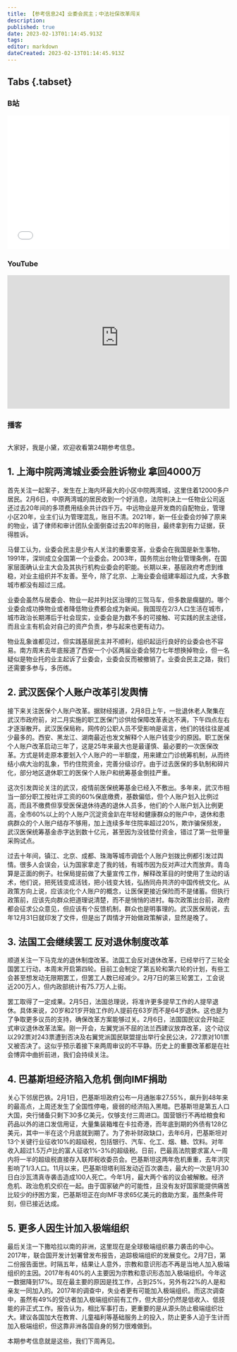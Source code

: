 ```yaml
---
title: 【参考信息24】业委会民主；中法社保改革闯关
description: 
published: true
date: 2023-02-13T01:14:45.913Z
tags: 
editor: markdown
dateCreated: 2023-02-13T01:14:45.913Z
---
```


## Tabs {.tabset}
### B站
<div style="position: relative; padding: 30% 45%;">
<iframe style="position: absolute; width: 100%; height: 100%; left: 0; top: 0;" src="//player.bilibili.com/player.html?&bvid=BV1Cd4y1J74P&page=1&as_wide=1&high_quality=1&danmaku=1" scrolling="no" border="0" frameborder="no" framespacing="0" allowfullscreen="true"></iframe>
</div>

### YouTube
<div style="position: relative; padding: 30% 45%;">
<iframe style="position: absolute; top: 0; left: 0; width: 100%; height: 100%;" src="https://www.youtube-nocookie.com/embed/EsPRl-l6F2U" title="YouTube video player" frameborder="0" allow="accelerometer; autoplay; clipboard-write; encrypted-media; gyroscope; picture-in-picture" allowfullscreen></iframe>
</div>
  
### 播客
<div class="podcast-player"></div>

## 

大家好，我是小黛，欢迎收看第24期参考信息。

## 1. 上海中院两湾城业委会胜诉物业 拿回4000万

首先关注一起案子，发生在上海内环最大的小区中院两湾城，这里住着12000多户居民。2月6日，中原两湾城的居民收到一个好消息，法院判决上一任物业公司返还过去20年间的多项费用结余共计四千万。中远物业是开发商的自配物业，管理小区20年，业主们认为管理混乱，账目不清。2021年，新一任业委会炒掉了原来的物业，请了律师和审计团队全面倒查过去20年的账目，最终拿到有力证据，获得胜诉。

马督工认为，业委会民主是少有人关注的重要变革，业委会在我国是新生事物，1991年，深圳成立全国第一个业委会。2003年，国务院出台物业管理条例，在国家层面确认业主大会及其执行机构业委会的职能。长期以来，基层政府考虑到维稳，对业主组织并不友善。至今，除了北京、上海业委会组建率超过九成，大多数城市都没有超过三成。

业委会虽然与居委会、物业一起并列社区治理的三驾马车，但多数是瘸腿的。哪个业委会成功换物业或者降低物业费都会成为新闻。我国现在2/3人口生活在城市，城市政治长期滞后于社会现实，业委会是为数不多的可接触、可实践的民主途径，而且业主有机会对自己的资产负责，参与起来也更有动力。

物业乱象谁都见过，但实践基层民主并不顺利，组织起运行良好的业委会也不容易。南方周末去年底报道了西安一个小区两届业委会努力七年想换掉物业，但一名疑似是物业托的业主起诉了业委会，业委会反而被撤销了。业委会民主之路，我们还需要多参与，多历练。

## 2. 武汉医保个人账户改革引发舆情

接下来关注医保个人账户改革。据财经报道，2月8日上午，一批退休老人聚集在武汉市政府前，对二月实施的职工医保门诊供给保障改革表达不满，下午四点左右才逐渐散开。武汉医保局称，网传的公职人员不受影响是谣言，他们的钱往往是减少最多的。西安、黑龙江、湖南最近也发文解释个人账户钱变少的原因。职工医保个人账户改革启动三年了，这是25年来最大也是最谨慎、最必要的一次医保改革。方式是转走原本要划入个人账户的一半额度，用来建立门诊统筹机制，从而终结小病大治的乱象，节约住院资金，完善分级诊疗。由于过去医保的多轨制和碎片化，部分地区退休职工的医保个人账户和统筹基金倒挂严重。

这次引发舆论关注的武汉，疫情前医保统筹基金已经入不敷出。多年来，武汉市相当一部分职工按社评工资的60%保底缴费，基数偏低，但个人账户划入比例过高，而且不缴费但享受医保退休待遇的退休人员多，他们的个人账户划入比例更高，全市60%以上的个人账户沉淀资金趴在年轻和健康群众的账户中，退休和患病群众的个人账户结存不够用，加上连续多年住院率超过20%，欺诈骗保频发，武汉医保统筹基金赤字达到数十亿元，甚至因为没钱垫付资金，错过了第一批带量采购试点。

过去十年间，镇江、北京、成都、珠海等城市调低个人账户划拨比例都引发过舆情。很多人会误会，认为国家拿走了我的钱，有城市因为反对声过大而放弃。青岛算是正面的例子。社保局提前做了大量宣传工作，解释改革目的时使用了生动的话术，他们说，把死钱变成活钱，把小钱变大钱，弘扬同舟共济的中国传统文化。从政策方向上说，应该淡化个人账户的概念，让医保更接近保险而不是储蓄。但执行政策前，应该先向群众把道理说清楚，而不是悄悄的进村。每次政策出台前，政府都会征求公众意见，但应该有个反馈机制，群众也是明事理的。武汉医保局说，去年12月31日就印发了文件，但是出了舆情才开始做政策解读，显然是晚了。

## 3. 法国工会继续罢工 反对退休制度改革

顺道关注一下马克龙的退休制度改革。法国工会反对退休改革，已经举行了三轮全国罢工行动，本周末开启第四轮。目前工会制定了第五轮和第六轮的计划，有些工会甚至想发动无限期罢工，但罢工人数已经减少。2月7日的第三轮罢工，工会说近200万人，但内政部统计有75.7万人上街。

罢工取得了一定成果。2月5日，法国总理说，将准许更多提早工作的人提早退休。具体来说，20岁和21岁开始工作的人提前在63岁而不是64岁退休。这也是为了争取更多议员的支持，确保改革方案能够过关。2月6日，法国国民议会开始正式审议退休改革法案。刚一开会，左翼党派不屈的法兰西建议放弃改革，这个动议以292票对243票遭到否决及右翼党派国民联盟提出举行全民公决，272票对101票又被否决了。这似乎预示着接下来两周审议的不平静。历史上的重要改革都是在社会博弈中曲折前进，我们会持续关注。

## 4. 巴基斯坦经济陷入危机 倒向IMF捐助

关心下邻居巴铁。2月1日，巴基斯坦政府公布一月通胀率27.55%，飙升到48年来的最高点，上周还发生了全国性停电，疲弱的经济陷入黑暗。巴基斯坦是第五人口大国，央行储备只剩下30多亿美元，仅够支付三周进口。国营银行不再给粮食和药品以外的进口发信用证，大量集装箱堆在卡拉奇港，而年底到期的外债有128亿美元，其中一半在这个月底就到期了。为了弥补财政缺口，去年6月，巴基斯坦对13个关键行业征收10%的超级税，包括银行、汽车、化工、烟、糖、饮料。对年收入超过1.5万卢比的富人征收1%-3%的超级税。日前，巴最高法院要求富人一周内将一半的超级税直接存入联邦税收委员会。巴基斯坦这两年危机重重，去年洪灾影响了1/3人口。11月以来，巴基斯坦塔利班发动近百次袭击，最大的一次是1月30日白沙瓦清真寺袭击造成100人死亡。今年1月，最大两个省的议会被解散。经济危机、政治危机交织在一起。由于国家破产的可能性，且没有友好国家能提供痛苦比较少的纾困方案，巴基斯坦正在向IMF寻求65亿美元的救助方案，虽然条件苛刻，但已接近达成。

## 5. 更多人因生计加入极端组织

最后关注一下撒哈拉以南的非洲，这里现在是全球极端组织暴力袭击的中心。2017年，联合国开发计划署曾发布报告，追踪极端组织的发展变化。2月7日，第二份报告面世。时隔五年，结果让人意外，宗教和意识形态不再是当地人加入极端组织的主因。2017年有40%的人主要因为宗教和意识形态加入极端组织。今年这一数据降到17%。现在最主要的原因是找工作，占到25%，另外有22%的人是和亲友一同加入的。2017年的调查中，失业者更有可能加入极端组织。而这次调查中，虽然有49%的受访者加入极端组织前有工作，但大部分仍然是低收入、低技能的非正式工作。报告认为，相比军事打击，更重要的是从源头防止极端组织壮大。建议各国加大在教育、儿童福利等基础服务上的投入，防止更多人迫于生计而加入极端组织，但这靠非洲各国自身的努力很难做到。

本期参考信息就是这些，我们下周再见。
